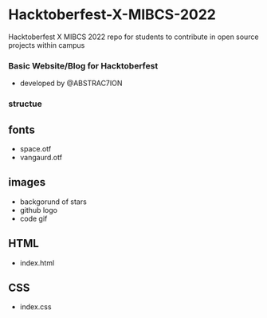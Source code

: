 # Hacktoberfest-X-MIBCS-2022
Hacktoberfest X MIBCS 2022 repo for students to contribute in open source projects within campus 
### Basic Website/Blog for Hacktoberfest

- developed by @ABSTRAC7ION

### structue
## fonts
- space.otf
- vangaurd.otf

## images 
- backgorund of stars
- github logo
- code gif

## HTML
- index.html

## CSS
- index.css
